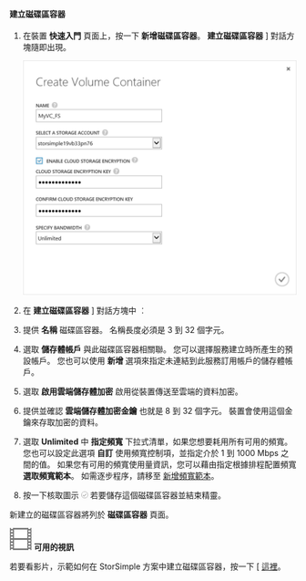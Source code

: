 <!--author=SharS last changed: 9/17/15-->

#### 建立磁碟區容器

1. 在裝置 **快速入門** 頁面上，按一下 **新增磁碟區容器**。  **建立磁碟區容器** ] 對話方塊隨即出現。

    ![建立磁碟區容器](./media/storsimple-create-volume-container/HCS_CreateVolumeContainerM-include.png)

2. 在 **建立磁碟區容器** ] 對話方塊中 ︰
  1. 提供 **名稱** 磁碟區容器。 名稱長度必須是 3 到 32 個字元。
  2. 選取 **儲存體帳戶** 與此磁碟區容器相關聯。 您可以選擇服務建立時所產生的預設帳戶。 您也可以使用 **新增** 選項來指定未連結到此服務訂用帳戶的儲存體帳戶。
  3. 選取 **啟用雲端儲存體加密** 啟用從裝置傳送至雲端的資料加密。
  4. 提供並確認 **雲端儲存體加密金鑰** 也就是 8 到 32 個字元。 裝置會使用這個金鑰來存取加密的資料。
  5. 選取 **Unlimited** 中 **指定頻寬** 下拉式清單，如果您想要耗用所有可用的頻寬。 您也可以設定此選項 **自訂** 使用頻寬控制項，並指定介於 1 到 1000 Mbps 之間的值。 
  如果您有可用的頻寬使用量資訊，您可以藉由指定根據排程配置頻寬 **選取頻寬範本**。 如需逐步程序，請移至 [新增頻寬範本](storsimple-manage-bandwidth-templates.md#add-a-bandwidth-template)。
  6. 按一下核取圖示 ![核取圖示](./media/storsimple-create-volume-container/HCS_CheckIcon-include.png) 若要儲存這個磁碟區容器並結束精靈。 

  新建立的磁碟區容器將列於 **磁碟區容器** 頁面。

![可用的視訊](./media/storsimple-create-volume-container/Video_icon.png) **可用的視訊**

若要看影片，示範如何在 StorSimple 方案中建立磁碟區容器，按一下 [ [這裡](http://azure.microsoft.com/documentation/videos/create-a-volume-container-in-your-storsimple-solution/)。

